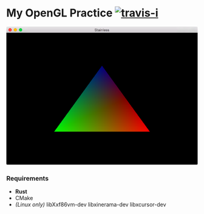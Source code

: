 My OpenGL Practice [![travis-i]][travis-a]
========

![screenshot]

### Requirements

* **Rust**
* CMake
* *(Linux only)* libXxf86vm-dev libxinerama-dev libxcursor-dev

[travis-i]: https://travis-ci.org/simnalamburt/opengl-practice.svg?branch=master
[travis-a]: https://travis-ci.org/simnalamburt/opengl-practice
[screenshot]: https://raw.githubusercontent.com/simnalamburt/i/master/opengl-practice/triangle.png

